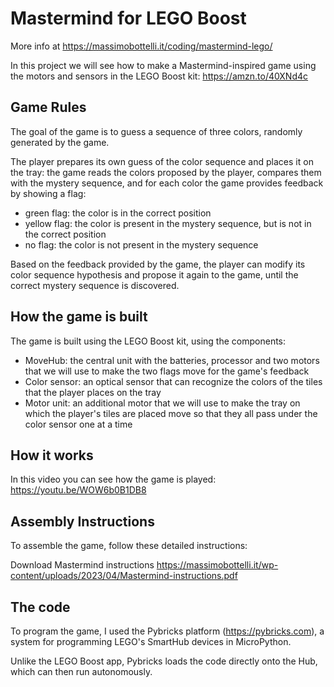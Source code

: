 # Mastermind for LEGO Boost

More info at https://massimobottelli.it/coding/mastermind-lego/

In this project we will see how to make a Mastermind-inspired game using the motors and sensors in the LEGO Boost kit: https://amzn.to/40XNd4c

## Game Rules

The goal of the game is to guess a sequence of three colors, randomly generated by the game.

The player prepares its own guess of the color sequence and places it on the tray: the game reads the colors proposed by the player, compares them with the mystery sequence, and for each color the game provides feedback by showing a flag:

* green flag: the color is in the correct position
* yellow flag: the color is present in the mystery sequence, but is not in the correct position
* no flag: the color is not present in the mystery sequence

Based on the feedback provided by the game, the player can modify its color sequence hypothesis and propose it again to the game, until the correct mystery sequence is discovered.


## How the game is built

The game is built using the LEGO Boost kit, using the components:

* MoveHub: the central unit with the batteries, processor and two motors that we will use to make the two flags move for the game's feedback
* Color sensor: an optical sensor that can recognize the colors of the tiles that the player places on the tray
* Motor unit: an additional motor that we will use to make the tray on which the player's tiles are placed move so that they all pass under the color sensor one at a time

## How it works

In this video you can see how the game is played: https://youtu.be/WOW6b0B1DB8 

## Assembly Instructions

To assemble the game, follow these detailed instructions:

Download Mastermind instructions
https://massimobottelli.it/wp-content/uploads/2023/04/Mastermind-instructions.pdf


## The code

To program the game, I used the Pybricks platform (https://pybricks.com), a system for programming LEGO's SmartHub devices in MicroPython.

Unlike the LEGO Boost app, Pybricks loads the code directly onto the Hub, which can then run autonomously.


